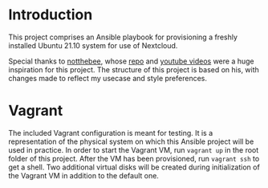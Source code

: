 # Introduction

This project comprises an Ansible playbook for provisioning a freshly installed Ubuntu 21.10 system for use of Nextcloud.

Special thanks to [notthebee](https://github.com/notthebee), whose [repo](https://github.com/notthebee/infra) and [youtube videos](https://www.youtube.com/c/WolfgangsChannel) were a huge inspiration for this project. The structure of this project is based on his, with changes made to reflect my usecase and style preferences.

# Vagrant
The included Vagrant configuration is meant for testing. It is a representation of the physical system on which this Ansible project will be used in practice.
In order to start the Vagrant VM, run `vagrant up` in the root folder of this project. After the VM has been provisioned, run `vagrant ssh` to get a shell.
Two additional virtual disks will be created during initialization of the Vagrant VM in addition to the default one.
